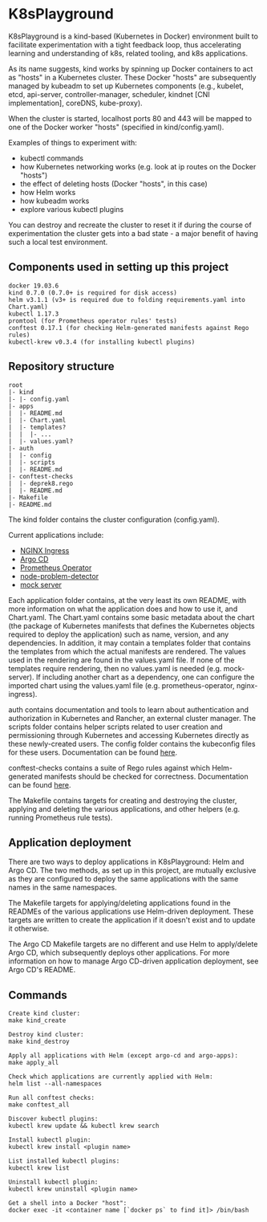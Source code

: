 # K8sPlayground
K8sPlayground is a kind-based (Kubernetes in Docker) environment built to facilitate experimentation with a tight feedback loop, thus accelerating learning and understanding of k8s, related tooling, and k8s applications.

As its name suggests, kind works by spinning up Docker containers to act as "hosts" in a Kubernetes cluster. These Docker "hosts" are subsequently managed by kubeadm to set up Kubernetes components (e.g., kubelet, etcd, api-server, controller-manager, scheduler, kindnet [CNI implementation], coreDNS, kube-proxy).

When the cluster is started, localhost ports 80 and 443 will be mapped to one of the Docker worker "hosts" (specified in kind/config.yaml).

Examples of things to experiment with:

- kubectl commands
- how Kubernetes networking works (e.g. look at ip routes on the Docker "hosts")
- the effect of deleting hosts (Docker "hosts", in this case)
- how Helm works
- how kubeadm works
- explore various kubectl plugins

You can destroy and recreate the cluster to reset it if during the course of experimentation the cluster gets into a bad state - a major benefit of having such a local test environment.

## Components used in setting up this project
```
docker 19.03.6
kind 0.7.0 (0.7.0+ is required for disk access)
helm v3.1.1 (v3+ is required due to folding requirements.yaml into Chart.yaml)
kubectl 1.17.3
promtool (for Prometheus operator rules' tests)
conftest 0.17.1 (for checking Helm-generated manifests against Rego rules)
kubectl-krew v0.3.4 (for installing kubectl plugins)
```

## Repository structure
```
root
|- kind
|- |- config.yaml
|- apps
|  |- README.md
|  |- Chart.yaml
|  |- templates?
|  |  |- ...
|  |- values.yaml?
|- auth
|  |- config
|  |- scripts
|  |- README.md
|- conftest-checks
|  |- deprek8.rego
|  |- README.md
|- Makefile
|- README.md
```
The kind folder contains the cluster configuration (config.yaml).

Current applications include:
- [NGINX Ingress](apps/nginx-ingress/README.md)
- [Argo CD](apps/argo-cd/README.md)
- [Prometheus Operator](apps/prometheus-operator/README.md)
- [node-problem-detector](apps/node-problem-detector/README.md)
- [mock server](apps/mock-server/README.md)

Each application folder contains, at the very least its own README, with more information on what the application does and how to use it, and Chart.yaml. The Chart.yaml contains some basic metadata about the chart (the package of Kubernetes manifests that defines the Kubernetes objects required to deploy the application) such as name, version, and any dependencies. In addition, it may contain a templates folder that contains the templates from which the actual manifests are rendered. The values used in the rendering are found in the values.yaml file. If none of the templates require rendering, then no values.yaml is needed (e.g. mock-server). If including another chart as a dependency, one can configure the imported chart using the values.yaml file (e.g. prometheus-operator, nginx-ingress).

auth contains documentation and tools to learn about authentication and authorization in Kubernetes and Rancher, an external cluster manager. The scripts folder contains helper scripts related to user creation and permissioning through Kubernetes and accessing Kubernetes directly as these newly-created users. The config folder contains the kubeconfig files for these users. Documentation can be found [here](auth/README.md).

conftest-checks contains a suite of Rego rules against which Helm-generated manifests should be checked for correctness. Documentation can be found [here](conftest-checks/README.md).

The Makefile contains targets for creating and destroying the cluster, applying and deleting the various applications, and other helpers (e.g. running Prometheus rule tests).

## Application deployment
There are two ways to deploy applications in K8sPlayground: Helm and Argo CD. The two methods, as set up in this project, are mutually exclusive as they are configured to deploy the same applications with the same names in the same namespaces. 

The Makefile targets for applying/deleting applications found in the READMEs of the various applications use Helm-driven deployment. These targets are written to create the application if it doesn't exist and to update it otherwise.

The Argo CD Makefile targets are no different and use Helm to apply/delete Argo CD, which subsequently deploys other applications. For more information on how to manage Argo CD-driven application deployment, see Argo CD's README.

## Commands
```
Create kind cluster:
make kind_create

Destroy kind cluster:
make kind_destroy

Apply all applications with Helm (except argo-cd and argo-apps):
make apply_all

Check which applications are currently applied with Helm:
helm list --all-namespaces

Run all conftest checks:
make conftest_all

Discover kubectl plugins:
kubectl krew update && kubectl krew search

Install kubectl plugin:
kubectl krew install <plugin name>

List installed kubectl plugins:
kubectl krew list

Uninstall kubectl plugin:
kubectl krew uninstall <plugin name>

Get a shell into a Docker "host":
docker exec -it <container name [`docker ps` to find it]> /bin/bash
```
